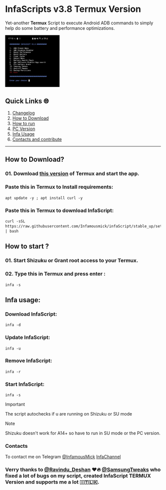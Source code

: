 
# InfaScripts v3.8 Termux Version
Yet-another **Termux** Script to execute Android ADB commands to simply help do some battery and performance optimizations. <br>

[<img src="https://github.com/Infamousmick/infaScript/blob/images/Termux/img/Termux.jpg" alt="InfaScript Screen" width=35%>](https://github.com/Infamousmick/infaScript/blob/images/Termux/img/Termux.jpg)

## Quick Links 🌐

01. [Changelog](https://github.com/Infamousmick/infaScript/tree/main#---%EF%B8%8Fchangelog%EF%B8%8F---)
02. [How to Download](https://github.com/Infamousmick/infaScript/tree/stable_up?tab=readme-ov-file#how-to-download)
03. [How to run](https://github.com/Infamousmick/infaScript/tree/stable_up?tab=readme-ov-file#how-to-start-)
04. [PC Version](https://github.com/Infamousmick/infaScript/tree/Newpc)
05. [Infa Usage](https://github.com/Infamousmick/infaScript/tree/stable_up?tab=readme-ov-file#infa-usage)
06. [Contacts and contribute](https://github.com/Infamousmick/infaScript/tree/stable_up?tab=readme-ov-file#contacts)


<hr>

## How to Download?

### 01. Download [this version](https://github.com/KitsunedFox/termux-monet/releases/download/v0.118.0-33/termux-app_v0.118.0-33+apt-android-7-github-release_universal.apk) of Termux and start the app.

###  Paste this in Termux to Install requirements:

```
apt update -y ; apt install curl -y
```
###  Paste this in Termux to download InfaScript:

```
curl -sSL https://raw.githubusercontent.com/Infamousmick/infaScript/stable_up/setup.sh | bash
```

## How to start ?

### 01. Start Shizuku or Grant root access to your Termux.
### 02. Type this in Termux and press enter :
```
infa -s
```

## Infa usage:
### Download InfaScript:
```
infa -d
```

### Update InfaScript:
```
infa -u
```

### Remove InfaScript:
```
infa -r
```

### Start InfaScript:
```
infa -s
```

> [!IMPORTANT]
> The script autochecks if u are running on Shizuku or SU mode

> [!NOTE]
> Shizuku doesn't work for A14+ so have to run in SU mode or the PC version.

### Contacts
To contact me on Telegram [@InfamousMick](https://t.me/InfamousMick)
[InfaChannel](https://t.me/Infachannel_erendesu1)

### Verry thanks to [@Ravindu_Deshan](https://t.me/Ravindu_Deshan) ❤️🔥  [@SamsungTweaks](https://t.me/SamsungTweaks) who fixed a lot of bugs on my script, created InfaScript TERMUX Version and supports me a lot 🇮🇹🇱🇰.
